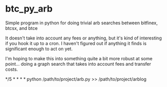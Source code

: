 btc_py_arb
==========

Simple program in python for doing trivial arb searches between bitfinex, btcsx, and btce

It doesn't take into account any fees or anything, but it's kind of interesting if you hook it up to a cron.  I haven't figured out if anything it finds is significant enough to act on yet.

I'm hoping to make this into something quite a bit more robust at some point... doing a graph search that takes into account fees and transfer costs. 

*/5 * * * * python /path/to/project/arb.py >> /path/to/project/arblog
